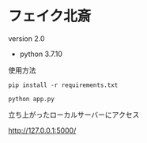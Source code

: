 # フェイク北斎

version 2.0

* python 3.7.10

使用方法

```
pip install -r requirements.txt

python app.py
```

立ち上がったローカルサーバーにアクセス  

http://127.0.0.1:5000/










